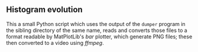 Histogram evolution
-------------------

This a small Python script which uses the output of the `dumper`
program in the sibling directory of the same name, reads and
converts those files to a format readable by MatPlotLib's _bar_
plotter, which generate PNG files; these then converted to a video
using _ffmpeg_.
